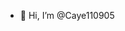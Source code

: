 - 👋 Hi, I’m @Caye110905


<!---
Caye110905/Caye110905 is a ✨ special ✨ repository because its `README.md` (this file) appears on your GitHub profile.
You can click the Preview link to take a look at your changes.
--->
